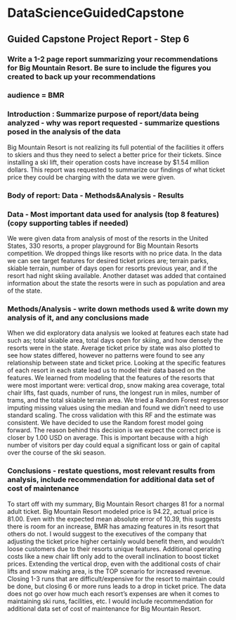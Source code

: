 # DataScienceGuidedCapstone

## Guided Capstone Project Report - Step 6
### Write a 1-2 page report summarizing your recommendations for Big Mountain Resort. Be sure to include the figures you created to back up your recommendations 

### audience = BMR

### Introduction : Summarize purpose of report/data being analyzed - why was report requested - summarize questions posed in the analysis of the data
Big Mountain Resort is not realizing its full potential of the facilities it offers to skiers and thus they need to select a better price for their tickets. Since installing a ski lift, their operation costs have increase by $1.54 million dollars. This report was requested to summarize our findings of what ticket price they could be charging with the data we were given. 

### Body of report: Data - Methods&Analysis - Results

### Data - Most important data used for analysis (top 8 features) (copy supporting tables if needed)
We were given data from analysis of most of the resorts in the United States, 330 resorts, a proper playground for Big Mountain Resorts competition. We dropped things like resorts with no price data. In the data we can see target features for desired ticket prices are; terrain parks, skiable terrain, number of days open for resorts previous year, and if the resort had night skiing available. 
Another dataset was added that contained information about the state the resorts were in such as population and area of the state.



### Methods/Analysis - write down methods used & write down my analysis of it, and any conclusions made
When we did exploratory data analysis we looked at features each state had such as; total skiable area, total days open for skiing, and how densely the resorts were in the state.  Average ticket price by state was also plotted to see how states differed, however no patterns were found to see any relationship between state and ticket price. 
Looking at the specific features of each resort in each state lead us to model their data based on the features. We learned from modeling that the features of the resorts that were most important were: vertical drop, snow making area coverage, total chair lifts, fast quads, number of runs, the longest run in miles, number of trams, and the total skiable terrain area. 
We tried a Random Forest regressor imputing missing values using the median and found we didn’t need to use standard scaling. The cross validation with this RF and the estimate was consistent.
We have decided to use the Random forest model going forward. The reason behind this decision is we expect the correct price is closer by 1.00 USD on average. This is important because with a high number of visitors per day could equal a significant loss or gain of capital over the course of the ski season.

### Conclusions - restate questions, most relevant results from analysis, include recommendation for additional data set of cost of maintenance
To start off with my summary, Big Mountain Resort charges 81 for a normal adult ticket. Big Mountain Resort modeled price is 94.22, actual price is 81.00. Even with the expected mean absolute error of 10.39, this suggests there is room for an increase, BMR has amazing features in its resort that others do not.
I would suggest to the executives of the company that adjusting the ticket price higher certainly would benefit them, and wouldn’t loose customers due to their resorts unique features.
Additional operating costs like a new chair lift only add to the overall inclination to boost ticket prices. Extending the vertical drop, even with the additional costs of chair lifts and snow making area, is the TOP scenario for increased revenue. Closing 1-3 runs that are difficult/expensive for the resort to maintain could be done, but closing 6 or more runs leads to a drop in ticket price.
The data does not go over how much each resort’s expenses are when it comes to maintaining ski runs, facilities, etc. I would include recommendation for additional data set of cost of maintenance for Big Mountain Resort.


